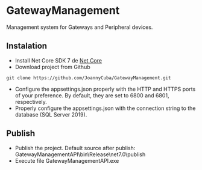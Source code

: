 # GatewayManagement
Management system for Gateways and Peripheral devices.
## Instalation
* Install Net Core SDK 7 de [Net Core](https://dotnet.microsoft.com/en-us/download/dotnet/7.0)
* Download project from Github
```
git clone https://github.com/JoannyCuba/GatewayManagement.git
```
* Configure the appsettings.json properly with the HTTP and HTTPS ports of your preference. By default, they are set to 6800 and 6801, respectively.
* Properly configure the appsettings.json with the connection string to the database (SQL Server 2019).

## Publish
* Publish the project. Default source after publish: GatewayManagementAPI\bin\Release\net7.0\publish
* Execute file GatewayManagementAPI.exe
